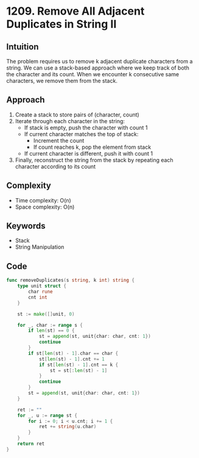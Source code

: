 # 1209. Remove All Adjacent Duplicates in String II

## Intuition

The problem requires us to remove k adjacent duplicate characters from a string. We can use a stack-based approach where we keep track of both the character and its count. When we encounter k consecutive same characters, we remove them from the stack.

## Approach

1. Create a stack to store pairs of (character, count)
2. Iterate through each character in the string:
   - If stack is empty, push the character with count 1
   - If current character matches the top of stack:
     - Increment the count
     - If count reaches k, pop the element from stack
   - If current character is different, push it with count 1
3. Finally, reconstruct the string from the stack by repeating each character according to its count

## Complexity

- Time complexity: O(n)
- Space complexity: O(n)

## Keywords

- Stack
- String Manipulation

## Code

```go
func removeDuplicates(s string, k int) string {
    type unit struct {
        char rune
        cnt int
    }

    st := make([]unit, 0)

    for _, char := range s {
        if len(st) == 0 {
            st = append(st, unit{char: char, cnt: 1})
            continue
        }
        if st[len(st) - 1].char == char {
            st[len(st) - 1].cnt += 1
            if st[len(st) - 1].cnt == k {
                st = st[:len(st) - 1]
            }
            continue
        }
        st = append(st, unit{char: char, cnt: 1})
    }

    ret := ""
    for _, u := range st {
        for i := 0; i < u.cnt; i += 1 {
            ret += string(u.char)
        }
    }
    return ret
}
```
